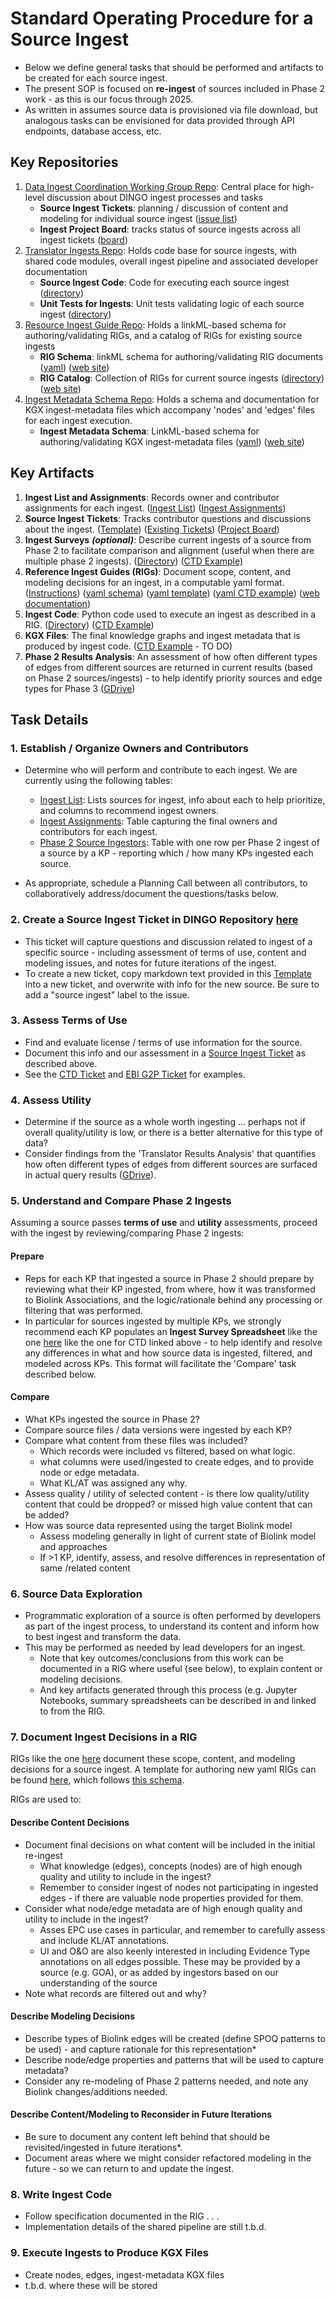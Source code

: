 # Standard Operating Procedure for a Source Ingest
- Below we define general tasks that should be performed and artifacts to be created for each source ingest. 
- The present SOP is focused on **re-ingest** of sources included in Phase 2 work - as this is our focus through 2025.
- As written in assumes source data is provisioned via file download, but analogous tasks can be envisioned for data provided through API endpoints, database access, etc.

## Key Repositories
1. [Data Ingest Coordination Working Group Repo](https://github.com/NCATSTranslator/Data-Ingest-Coordination-Working-Group): Central place for high-level discussion about DINGO ingest processes and tasks
   - **Source Ingest Tickets**: planning / discussion of content and modeling for individual source ingest ([issue list](https://github.com/NCATSTranslator/Data-Ingest-Coordination-Working-Group/issues?q=state%3Aopen%20label%3A%22source%20ingest%22))
   - **Ingest Project Board**: tracks status of source ingests across all ingest tickets ([board](https://github.com/orgs/NCATSTranslator/projects/33))
2. [Translator Ingests Repo](https://github.com/NCATSTranslator/translator-ingests): Holds code base for source ingests, with shared code modules, overall ingest pipeline and associated developer documentation
   - **Source Ingest Code**: Code for executing each source ingest ([directory](https://github.com/NCATSTranslator/translator-ingests/tree/main/src/translator_ingest/ingests))
   - **Unit Tests for Ingests**: Unit tests validating logic of each source ingest ([directory](https://github.com/NCATSTranslator/translator-ingests/tree/main/tests/unit/ingests))
3. [Resource Ingest Guide Repo](https://github.com/biolink/resource-ingest-guide-schema): Holds a linkML-based schema for authoring/validating RIGs, and a catalog of RIGs for existing source ingests
   - **RIG Schema**: linkML schema for authoring/validating RIG documents ([yaml](https://github.com/biolink/resource-ingest-guide-schema/blob/main/src/resource_ingest_guide_schema/schema/resource_ingest_guide_schema.yaml)) ([web site](https://biolink.github.io/resource-ingest-guide-schema/))
   - **RIG Catalog**: Collection of RIGs for current source ingests ([directory](https://github.com/biolink/resource-ingest-guide-schema/tree/main/src/docs/rigs)) ([web site](https://biolink.github.io/resource-ingest-guide-schema/rig_index/))
4. [Ingest Metadata Schema Repo](https://github.com/biolink/ingest-metadata): Holds a schema and documentation for KGX ingest-metadata files which accompany 'nodes' and 'edges' files for each ingest execution.
   - **Ingest Metadata Schema**: LinkML-based schema for authoring/validating KGX ingest-metadata files ([yaml](https://github.com/biolink/ingest-metadata/blob/main/src/ingest_metadata/schema/ingest_metadata.yaml)) ([web site](https://biolink.github.io/ingest-metadata/))
   

## Key Artifacts
1. **Ingest List and Assignments**: Records owner and contributor assignments for each ingest. ([Ingest List](https://docs.google.com/spreadsheets/d/1nbhTsEb-FicBz1w69pnwCyyebq_2L8RNTLnIkGYp1co/edit?gid=506291936#gid=506291936)) ([Ingest Assignments](https://docs.google.com/spreadsheets/d/1nbhTsEb-FicBz1w69pnwCyyebq_2L8RNTLnIkGYp1co/edit?gid=1969427496#gid=1969427496)) 
2. **Source Ingest Tickets**: Tracks contributor questions and discussions about the ingest. ([Template](https://github.com/NCATSTranslator/Data-Ingest-Coordination-Working-Group/issues/45)) ([Existing Tickets](https://github.com/NCATSTranslator/Data-Ingest-Coordination-Working-Group/issues?q=state%3Aopen%20label%3A%22source%20ingest%22)) ([Project Board](https://github.com/orgs/NCATSTranslator/projects/33/views/1?layout=board))
3. **Ingest Surveys** **_(optional)_**: Describe current ingests of a source from Phase 2 to facilitate comparison and alignment (useful when there are multiple phase 2 ingests). ([Directory](https://drive.google.com/drive/folders/1temEMKNvfMXKkC-6G4ssXG06JXYXY4gT)) ([CTD Example)](https://docs.google.com/spreadsheets/d/1R9z-vywupNrD_3ywuOt_sntcTrNlGmhiUWDXUdkPVpM/edit?gid=0#gid=0)
4. **Reference Ingest Guides (RIGs)**: Document scope, content, and modeling decisions for an ingest, in a computable yaml format. ([Instructions](https://biolink.github.io/resource-ingest-guide-schema/example-rigs/)) ([yaml schema](https://github.com/biolink/resource-ingest-guide-schema/blob/main/src/resource_ingest_guide_schema/schema/resource_ingest_guide_schema.yaml))  ([yaml template](https://github.com/biolink/resource-ingest-guide-schema/blob/main/src/docs/files/rig_template.yaml)) ([yaml CTD example](https://github.com/NCATSTranslator/translator-ingests/blob/main/src/translator_ingest/ingests/ctd/ctd-rig.yaml)) ([web documentation](https://biolink.github.io/resource-ingest-guide-schema/rig_index/))
5. **Ingest Code**: Python code used to execute an ingest as described in a RIG. ([Directory](https://github.com/NCATSTranslator/translator-ingests/tree/main/src/translator_ingest/ingests)) ([CTD Example](https://github.com/NCATSTranslator/translator-ingests/blob/main/src/translator_ingest/ingests/ctd/ctd.py))
6. **KGX Files**: The final knowledge graphs and ingest metadata that is produced by ingest code. ([CTD Example]() - TO DO)
7. **Phase 2 Results Analysis**: An assessment of how often different types of edges from different sources are returned in current results (based on Phase 2 sources/ingests) - to help identify priority sources and edge types for Phase 3 ([GDrive](https://drive.google.com/drive/folders/1Ugr7rbOogsDz-tsVfIxQ8sSy5X2xGLLk))
   
## Task Details

### 1. Establish / Organize Owners and Contributors
- Determine who will perform and contribute to each ingest. We are currently using the following tables:
   - [Ingest List](https://docs.google.com/spreadsheets/d/1nbhTsEb-FicBz1w69pnwCyyebq_2L8RNTLnIkGYp1co/edit?gid=506291936#gid=506291936): Lists sources for ingest, info about each to help prioritize, and columns to recommend ingest owners.
   - [Ingest Assignments](https://docs.google.com/spreadsheets/d/1nbhTsEb-FicBz1w69pnwCyyebq_2L8RNTLnIkGYp1co/edit?gid=1969427496#gid=1969427496): Table capturing the final owners and contributors for each ingest.
   - [Phase 2 Source Ingestors](https://docs.google.com/spreadsheets/d/1nbhTsEb-FicBz1w69pnwCyyebq_2L8RNTLnIkGYp1co/edit?gid=1144506947#gid=1144506947): Table with one row per Phase 2 ingest of a source by a KP - reporting which / how many KPs ingested each source. 

- As appropriate, schedule a Planning Call between all contributors, to collaboratively address/document the questions/tasks below.

### 2. Create a Source Ingest Ticket in DINGO Repository [here](https://github.com/NCATSTranslator/Data-Ingest-Coordination-Working-Group/issues/)
- This ticket will capture questions and discussion related to ingest of a specific source - including assessment of terms of use, content and modeling issues, and notes for future iterations of the ingest. 
- To create a new ticket, copy markdown text provided in this [Template](https://github.com/NCATSTranslator/Data-Ingest-Coordination-Working-Group/issues/45) into a new ticket, and overwrite with info for the new source. Be sure to add a "source ingest" label to the issue.

### 3. Assess Terms of Use 
- Find and evaluate license / terms of use information for the source.
- Document this info and our assessment in a [Source Ingest Ticket](https://github.com/NCATSTranslator/Data-Ingest-Coordination-Working-Group/issues?q=state%3Aopen%20label%3A%22source%20ingest%22) as described above. 
- See the  [CTD Ticket](https://github.com/NCATSTranslator/Data-Ingest-Coordination-Working-Group/issues/23) and [EBI G2P Ticket](https://github.com/NCATSTranslator/Data-Ingest-Coordination-Working-Group/issues/25) for examples.

### 4. Assess Utility
- Determine if the source as a whole worth ingesting ... perhaps not if overall quality/utility is low, or there is a better alternative for this type of data?
- Consider findings from the 'Translator Results Analysis' that quantifies how often different types of edges from different sources are surfaced in actual query results ([GDrive](https://drive.google.com/drive/folders/1Ugr7rbOogsDz-tsVfIxQ8sSy5X2xGLLk)).

### 5. Understand and Compare Phase 2 Ingests 
Assuming a source passes **terms of use** and **utility** assessments, proceed with the ingest by reviewing/comparing Phase 2 ingests:

#### Prepare
- Reps for each KP that ingested a source in Phase 2 should prepare by reviewing what their KP ingested, from where, how it was transformed to Biolink Associations, and the logic/rationale behind any processing or filtering that was performed.
- In particular for sources ingested by multiple KPs, we strongly recommend each KP populates an **Ingest Survey Spreadsheet** like the one [here](https://docs.google.com/spreadsheets/d/1R9z-vywupNrD_3ywuOt_sntcTrNlGmhiUWDXUdkPVpM/edit?gid=0#gid=0) like the one for CTD linked above - to help identify and resolve any differences in what and how source data is ingested, filtered, and modeled across KPs. This format will facilitate the 'Compare' task described below.
    
#### Compare
- What KPs ingested the source in Phase 2?
- Compare source files / data versions were ingested by each KP?
- Compare what content from these files was included?
   - Which records were included vs filtered, based on what logic.
   - what columns were used/ingested to create edges, and to provide node or edge metadata.
   - What KL/AT was assigned any why.
- Assess quality / utility of selected content - is there low quality/utility content that could be dropped?  or missed high value content that can be added?     
- How was source data represented using the target Biolink model
   - Assess modeling generally in light of current state of Biolink model and approaches
   - If >1 KP, identify, assess, and resolve differences in representation of same /related content

### 6. Source Data Exploration
- Programmatic exploration of a source is often performed by developers as part of the ingest process, to understand its content and inform how to best ingest and transform the data.
- This may be performed as needed by lead developers for an ingest.
  - Note that key outcomes/conclusions from this work can be documented in a RIG where useful (see below), to explain content or modeling decisions.
  - And key artifacts generated through this process (e.g. Jupyter Notebooks, summary spreadsheets can be described in and linked to from the RIG.
  
### 7. Document Ingest Decisions in a RIG
RIGs like the one [here](https://github.com/NCATSTranslator/translator-ingests/blob/main/src/translator_ingest/ingests/ctd/ctd-rig.yaml) document these scope, content, and modeling decisions for a source ingest.
A template for authoring new yaml RIGs can be found [here](https://github.com/biolink/resource-ingest-guide-schema/blob/main/src/docs/files/rig_template.yaml), which follows [this schema](https://github.com/biolink/resource-ingest-guide-schema/blob/main/src/resource_ingest_guide_schema/schema/resource_ingest_guide_schema.yaml).

RIGs are used to:

#### Describe Content Decisions
- Document final decisions on what content will be included in the initial re-ingest
    - What knowledge (edges), concepts (nodes) are of high enough quality and utility to include in the ingest?
    - Remember to consider ingest of nodes not participating in ingested edges - if there are valuable node properties provided for them.
- Consider what node/edge metadata are of high enough quality and utility to include in the ingest?
    - Asses EPC use cases in particular, and remember to carefully assess and include KL/AT annotations.
   -  UI and O&O are also keenly interested in including Evidence Type annotations on all edges possible. These may be provided by a source (e.g. GOA), or as added by ingestors based on our understanding of the source
- Note what records are filtered out and why?

#### Describe Modeling Decisions
- Describe types of Biolink edges will be created (define SPOQ patterns to be used) - and capture rationale for this representation*
- Describe node/edge properties and patterns that will be used to capture metadata?
- Consider any re-modeling of Phase 2 patterns needed, and note any Biolink changes/additions needed. 

#### Describe Content/Modeling to Reconsider in Future Iterations
- Be sure to document any content left behind that should be revisited/ingested in future iterations*.
- Document areas where we might consider refactored modeling in the future - so we can return to and update the ingest. 


### 8. Write Ingest Code
- Follow specification documented in the RIG . . . 
- Implementation details of the shared pipeline are still t.b.d. 

### 9. Execute Ingests to Produce KGX Files
- Create nodes, edges, ingest-metadata KGX files
- t.b.d. where these will be stored
